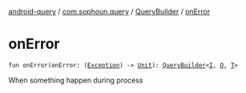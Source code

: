[android-query](../../index.md) / [com.sophoun.query](../index.md) / [QueryBuilder](index.md) / [onError](./on-error.md)

# onError

`fun onError(onError: (`[`Exception`](https://docs.oracle.com/javase/6/docs/api/java/lang/Exception.html)`) -> `[`Unit`](https://kotlinlang.org/api/latest/jvm/stdlib/kotlin/-unit/index.html)`): `[`QueryBuilder`](index.md)`<`[`I`](index.md#I)`, `[`O`](index.md#O)`, `[`T`](index.md#T)`>`

When something happen during process

